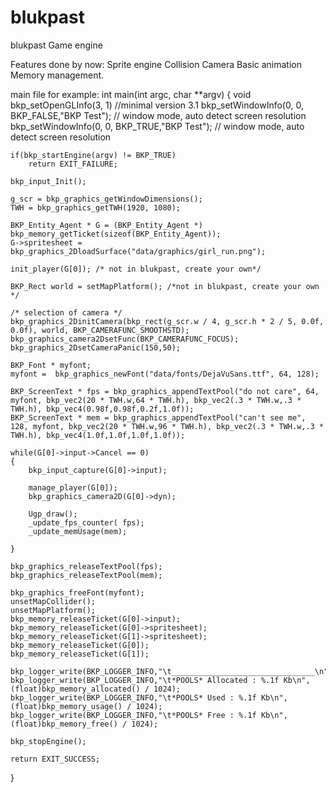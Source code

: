 # blukpast
blukpast Game engine

Features done by now:
  Sprite engine
  Collision
  Camera
  Basic animation
  Memory management.

main file for example:
int main(int argc, char **argv)
{
    void bkp_setOpenGLInfo(3, 1)    //minimal version 3.1
    bkp_setWindowInfo(0, 0, BKP_FALSE,"BKP Test"); // window mode, auto detect screen resolution 
    bkp_setWindowInfo(0, 0, BKP_TRUE,"BKP Test"); // window mode, auto detect screen resolution 
        
    if(bkp_startEngine(argv) != BKP_TRUE)
        return EXIT_FAILURE;

    bkp_input_Init();

    g_scr = bkp_graphics_getWindowDimensions();
    TWH = bkp_graphics_getTWH(1920, 1080);
   
    BKP_Entity_Agent * G = (BKP_Entity_Agent *) bkp_memory_getTicket(sizeof(BKP_Entity_Agent));
    G->spritesheet = bkp_graphics_2DloadSurface("data/graphics/girl_run.png");

    init_player(G[0]); /* not in blukpast, create your own*/

    BKP_Rect world = setMapPlatform(); /*not in blukpast, create your own */

    /* selection of camera */
    bkp_graphics_2DinitCamera(bkp_rect(g_scr.w / 4, g_scr.h * 2 / 5, 0.0f, 0.0f), world, BKP_CAMERAFUNC_SMOOTHSTD);
    bkp_graphics_camera2DsetFunc(BKP_CAMERAFUNC_FOCUS);
    bkp_graphics_2DsetCameraPanic(150,50);

    BKP_Font * myfont;
    myfont =  bkp_graphics_newFont("data/fonts/DejaVuSans.ttf", 64, 128);

    BKP_ScreenText * fps = bkp_graphics_appendTextPool("do not care", 64, myfont, bkp_vec2(20 * TWH.w,64 * TWH.h), bkp_vec2(.3 * TWH.w,.3 * TWH.h), bkp_vec4(0.98f,0.98f,0.2f,1.0f));
    BKP_ScreenText * mem = bkp_graphics_appendTextPool("can't see me", 128, myfont, bkp_vec2(20 * TWH.w,96 * TWH.h), bkp_vec2(.3 * TWH.w,.3 * TWH.h), bkp_vec4(1.0f,1.0f,1.0f,1.0f));

    while(G[0]->input->Cancel == 0)                                                                                                                                                                                                                                            
    {
        bkp_input_capture(G[0]->input);

        manage_player(G[0]);
        bkp_graphics_camera2D(G[0]->dyn);

        Ugp_draw();
        _update_fps_counter( fps);
        _update_memUsage(mem);

    }   

    bkp_graphics_releaseTextPool(fps);
    bkp_graphics_releaseTextPool(mem);

    bkp_graphics_freeFont(myfont);
    unsetMapCollider();
    unsetMapPlatform();
    bkp_memory_releaseTicket(G[0]->input);
    bkp_memory_releaseTicket(G[0]->spritesheet);
    bkp_memory_releaseTicket(G[1]->spritesheet);
    bkp_memory_releaseTicket(G[0]);
    bkp_memory_releaseTicket(G[1]);

    bkp_logger_write(BKP_LOGGER_INFO,"\t________________________________\n");
    bkp_logger_write(BKP_LOGGER_INFO,"\t*POOLS* Allocated : %.1f Kb\n",(float)bkp_memory_allocated() / 1024);
    bkp_logger_write(BKP_LOGGER_INFO,"\t*POOLS* Used : %.1f Kb\n",(float)bkp_memory_usage() / 1024);
    bkp_logger_write(BKP_LOGGER_INFO,"\t*POOLS* Free : %.1f Kb\n",(float)bkp_memory_free() / 1024);

    bkp_stopEngine();

    return EXIT_SUCCESS;
}

